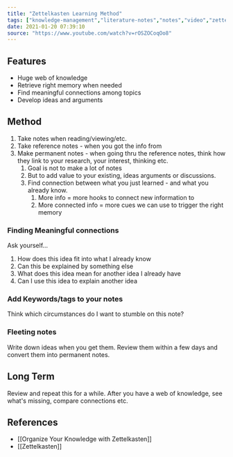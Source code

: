 ```yaml
---
title: "Zettelkasten Learning Method"
tags: ["knowledge-management","literature-notes","notes","video","zettelkasten","pkm"]
date: 2021-01-20 07:39:10
source: "https://www.youtube.com/watch?v=rOSZOCoqOo8"
---
```


## Features

* Huge web of knowledge
* Retrieve right memory when needed
* Find meaningful connections among topics
* Develop ideas and arguments
  
## Method

1. Take notes when reading/viewing/etc.
2. Take reference notes - when you got the info from
3. Make permanent notes - when going thru the reference notes, think how they link to your research, your interest, thinking etc.
   1. Goal is not to make a lot of notes
   2. But to add value to your existing, ideas arguments or discussions.
   3. Find connection between what you just learned - and what you already know.
      1. More info = more hooks to connect new information to
      2. More connected info = more cues we can use to trigger the right memory

### Finding Meaningful connections

Ask yourself...

1. How does this idea fit into what I already know
2. Can this be explained by something else
3. What does this idea mean for another idea I already have
4. Can I use this idea to explain another idea

### Add Keywords/tags to your notes

Think which circumstances do I want to stumble on this note?

### Fleeting notes

Write down ideas when you get them. Review them within a few days and convert them into permanent notes.

## Long Term

Review and repeat this for a while. After you have a web of knowledge, see what's missing, compare connections etc. 

## References

- [[Organize Your Knowledge with Zettelkasten]]
- [[Zettelkasten]]
